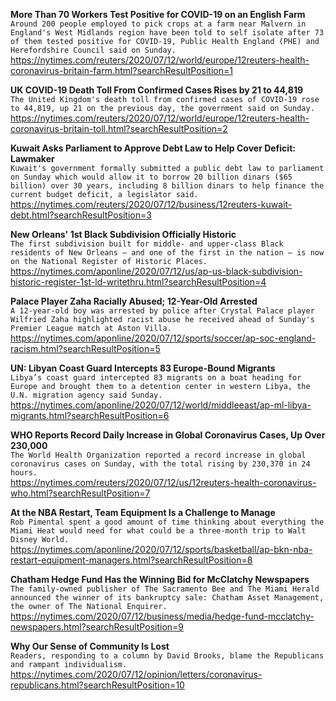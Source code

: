 **More Than 70 Workers Test Positive for COVID-19 on an English Farm**\
`Around 200 people employed to pick crops at a farm near Malvern in England's West Midlands region have been told to self isolate after 73 of them tested positive for COVID-19, Public Health England (PHE) and Herefordshire Council said on Sunday.`\
https://nytimes.com/reuters/2020/07/12/world/europe/12reuters-health-coronavirus-britain-farm.html?searchResultPosition=1

**UK COVID-19 Death Toll From Confirmed Cases Rises by 21 to 44,819**\
`The United Kingdom's death toll from confirmed cases of COVID-19 rose to 44,819, up 21 on the previous day, the government said on Sunday.`\
https://nytimes.com/reuters/2020/07/12/world/europe/12reuters-health-coronavirus-britain-toll.html?searchResultPosition=2

**Kuwait Asks Parliament to Approve Debt Law to Help Cover Deficit: Lawmaker**\
`Kuwait's government formally submitted a public debt law to parliament on Sunday which would allow it to borrow 20 billion dinars ($65 billion) over 30 years, including 8 billion dinars to help finance the current budget deficit, a legislator said.`\
https://nytimes.com/reuters/2020/07/12/business/12reuters-kuwait-debt.html?searchResultPosition=3

**New Orleans' 1st Black Subdivision Officially Historic**\
`The first subdivision built for middle- and upper-class Black residents of New Orleans — and one of the first in the nation — is now on the National Register of Historic Places.`\
https://nytimes.com/aponline/2020/07/12/us/ap-us-black-subdivision-historic-register-1st-ld-writethru.html?searchResultPosition=4

**Palace Player Zaha Racially Abused; 12-Year-Old Arrested**\
`A 12-year-old boy was arrested by police after Crystal Palace player Wilfried Zaha highlighted racist abuse he received ahead of Sunday's Premier League match at Aston Villa.`\
https://nytimes.com/aponline/2020/07/12/sports/soccer/ap-soc-england-racism.html?searchResultPosition=5

**UN: Libyan Coast Guard Intercepts 83 Europe-Bound Migrants**\
`Libya’s coast guard intercepted 83 migrants on a boat heading for Europe and brought them to a detention center in western Libya, the U.N. migration agency said Sunday.`\
https://nytimes.com/aponline/2020/07/12/world/middleeast/ap-ml-libya-migrants.html?searchResultPosition=6

**WHO Reports Record Daily Increase in Global Coronavirus Cases, Up Over 230,000**\
`The World Health Organization reported a record increase in global coronavirus cases on Sunday, with the total rising by 230,370 in 24 hours.`\
https://nytimes.com/reuters/2020/07/12/us/12reuters-health-coronavirus-who.html?searchResultPosition=7

**At the NBA Restart, Team Equipment Is a Challenge to Manage**\
`Rob Pimental spent a good amount of time thinking about everything the Miami Heat would need for what could be a three-month trip to Walt Disney World.`\
https://nytimes.com/aponline/2020/07/12/sports/basketball/ap-bkn-nba-restart-equipment-managers.html?searchResultPosition=8

**Chatham Hedge Fund Has the Winning Bid for McClatchy Newspapers**\
`The family-owned publisher of The Sacramento Bee and The Miami Herald announced the winner of its bankruptcy sale: Chatham Asset Management, the owner of The National Enquirer.`\
https://nytimes.com/2020/07/12/business/media/hedge-fund-mcclatchy-newspapers.html?searchResultPosition=9

**Why Our Sense of Community Is Lost**\
`Readers, responding to a column by David Brooks, blame the Republicans and rampant individualism.`\
https://nytimes.com/2020/07/12/opinion/letters/coronavirus-republicans.html?searchResultPosition=10

